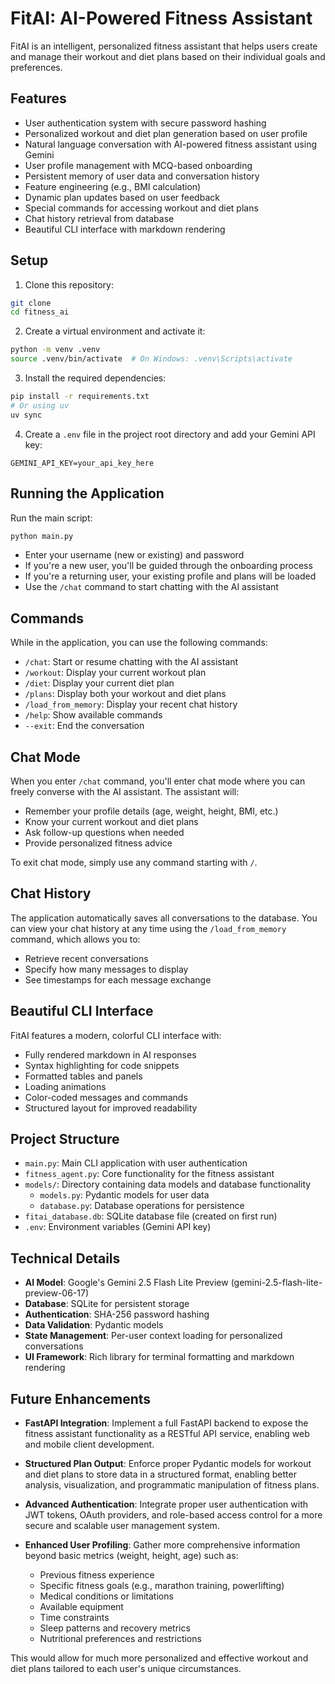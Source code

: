 # FitAI: AI-Powered Fitness Assistant

FitAI is an intelligent, personalized fitness assistant that helps users create and manage their workout and diet plans based on their individual goals and preferences.

## Features

- User authentication system with secure password hashing
- Personalized workout and diet plan generation based on user profile
- Natural language conversation with AI-powered fitness assistant using Gemini
- User profile management with MCQ-based onboarding
- Persistent memory of user data and conversation history
- Feature engineering (e.g., BMI calculation)
- Dynamic plan updates based on user feedback
- Special commands for accessing workout and diet plans
- Chat history retrieval from database
- Beautiful CLI interface with markdown rendering

## Setup

1. Clone this repository:
```bash
git clone 
cd fitness_ai
```

2. Create a virtual environment and activate it:
```bash
python -m venv .venv
source .venv/bin/activate  # On Windows: .venv\Scripts\activate
```

3. Install the required dependencies:
```bash
pip install -r requirements.txt
# Or using uv
uv sync
```

4. Create a `.env` file in the project root directory and add your Gemini API key:
```
GEMINI_API_KEY=your_api_key_here
```

## Running the Application

Run the main script:
```bash
python main.py
```

- Enter your username (new or existing) and password
- If you're a new user, you'll be guided through the onboarding process
- If you're a returning user, your existing profile and plans will be loaded
- Use the `/chat` command to start chatting with the AI assistant

## Commands

While in the application, you can use the following commands:
- `/chat`: Start or resume chatting with the AI assistant
- `/workout`: Display your current workout plan
- `/diet`: Display your current diet plan
- `/plans`: Display both your workout and diet plans
- `/load_from_memory`: Display your recent chat history
- `/help`: Show available commands
- `--exit`: End the conversation

## Chat Mode

When you enter `/chat` command, you'll enter chat mode where you can freely converse with the AI assistant. The assistant will:
- Remember your profile details (age, weight, height, BMI, etc.)
- Know your current workout and diet plans
- Ask follow-up questions when needed
- Provide personalized fitness advice

To exit chat mode, simply use any command starting with `/`.

## Chat History

The application automatically saves all conversations to the database. You can view your chat history at any time using the `/load_from_memory` command, which allows you to:
- Retrieve recent conversations
- Specify how many messages to display
- See timestamps for each message exchange

## Beautiful CLI Interface

FitAI features a modern, colorful CLI interface with:
- Fully rendered markdown in AI responses
- Syntax highlighting for code snippets
- Formatted tables and panels
- Loading animations
- Color-coded messages and commands
- Structured layout for improved readability

## Project Structure

- `main.py`: Main CLI application with user authentication
- `fitness_agent.py`: Core functionality for the fitness assistant
- `models/`: Directory containing data models and database functionality
  - `models.py`: Pydantic models for user data
  - `database.py`: Database operations for persistence
- `fitai_database.db`: SQLite database file (created on first run)
- `.env`: Environment variables (Gemini API key)

## Technical Details

- **AI Model**: Google's Gemini 2.5 Flash Lite Preview (gemini-2.5-flash-lite-preview-06-17)
- **Database**: SQLite for persistent storage
- **Authentication**: SHA-256 password hashing
- **Data Validation**: Pydantic models
- **State Management**: Per-user context loading for personalized conversations
- **UI Framework**: Rich library for terminal formatting and markdown rendering

## Future Enhancements

- **FastAPI Integration**: Implement a full FastAPI backend to expose the fitness assistant functionality as a RESTful API service, enabling web and mobile client development.

- **Structured Plan Output**: Enforce proper Pydantic models for workout and diet plans to store data in a structured format, enabling better analysis, visualization, and programmatic manipulation of fitness plans.

- **Advanced Authentication**: Integrate proper user authentication with JWT tokens, OAuth providers, and role-based access control for a more secure and scalable user management system.

- **Enhanced User Profiling**: Gather more comprehensive information beyond basic metrics (weight, height, age) such as:
  - Previous fitness experience
  - Specific fitness goals (e.g., marathon training, powerlifting)
  - Medical conditions or limitations
  - Available equipment
  - Time constraints
  - Sleep patterns and recovery metrics
  - Nutritional preferences and restrictions
  
This would allow for much more personalized and effective workout and diet plans tailored to each user's unique circumstances.
